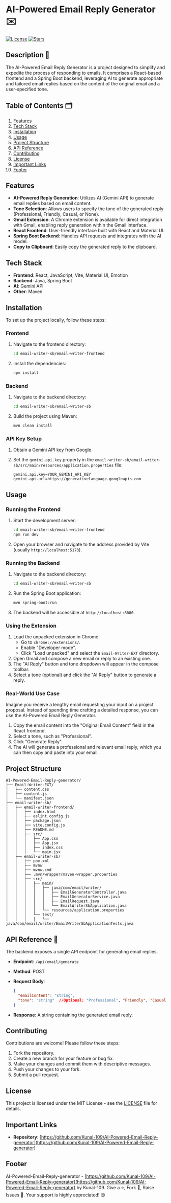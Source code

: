 # AI-Powered Email Reply Generator ✉️

[![License](https://img.shields.io/badge/license-MIT-blue.svg)](https://opensource.org/licenses/MIT)  [![Stars](https://img.shields.io/github/stars/Kunal-109/AI-Powered-Email-Reply-generator)](https://github.com/Kunal-109/AI-Powered-Email-Reply-generator/stargazers)

## Description 📝

The AI-Powered Email Reply Generator is a project designed to simplify and expedite the process of responding to emails. It comprises a React-based frontend and a Spring Boot backend, leveraging AI to generate appropriate and tailored email replies based on the content of the original email and a user-specified tone.

## Table of Contents 🗂️

1.  [Features](#features)
2.  [Tech Stack](#tech-stack)
3.  [Installation](#installation)
4.  [Usage](#usage)
5.  [Project Structure](#project-structure)
6.  [API Reference](#api-reference)
7.  [Contributing](#contributing)
8.  [License](#license)
9.  [Important Links](#important-links)
10. [Footer](#footer-page)

## Features

*   **AI-Powered Reply Generation**: Utilizes AI (Gemini API) to generate email replies based on email content.
*   **Tone Selection**: Allows users to specify the tone of the generated reply (Professional, Friendly, Casual, or None).
*   **Gmail Extension**: A Chrome extension is available for direct integration with Gmail, enabling reply generation within the Gmail interface.
*   **React Frontend**: User-friendly interface built with React and Material UI.
*   **Spring Boot Backend**: Handles API requests and integrates with the AI model.
*   **Copy to Clipboard**: Easily copy the generated reply to the clipboard.

## Tech Stack

*   **Frontend**: React, JavaScript, Vite, Material UI, Emotion
*   **Backend**: Java, Spring Boot
*   **AI**: Gemini API
*   **Other**: Maven

## Installation️

To set up the project locally, follow these steps:

### Frontend

1.  Navigate to the frontend directory:

    ```bash
    cd email-writer-sb/email-writer-frontend
    ```

2.  Install the dependencies:

    ```bash
    npm install
    ```

### Backend

1.  Navigate to the backend directory:

    ```bash
    cd email-writer-sb/email-writer-sb
    ```

2.  Build the project using Maven:

    ```bash
    mvn clean install
    ```

### API Key Setup

1.  Obtain a Gemini API key from Google.
2.  Set the `gemini.api.key` property in the `email-writer-sb/email-writer-sb/src/main/resources/application.properties` file:

    ```properties
    gemini.api.key=YOUR_GEMINI_API_KEY
    gemini.api.url=https://generativelanguage.googleapis.com
    ```

## Usage

### Running the Frontend

1.  Start the development server:

    ```bash
    cd email-writer-sb/email-writer-frontend
    npm run dev
    ```

2.  Open your browser and navigate to the address provided by Vite (usually `http://localhost:5173`).

### Running the Backend

1.  Navigate to the backend directory:

    ```bash
    cd email-writer-sb/email-writer-sb
    ```

2.  Run the Spring Boot application:

    ```bash
    mvn spring-boot:run
    ```

3.  The backend will be accessible at `http://localhost:8080`.

### Using the Extension

1.  Load the unpacked extension in Chrome:
    *   Go to `chrome://extensions/`.
    *   Enable "Developer mode".
    *   Click "Load unpacked" and select the `Email-Writer-EXT` directory.
2.  Open Gmail and compose a new email or reply to an existing one.
3.  The "AI Reply" button and tone dropdown will appear in the compose toolbar.
4.  Select a tone (optional) and click the "AI Reply" button to generate a reply.

### Real-World Use Case

Imagine you receive a lengthy email requesting your input on a project proposal. Instead of spending time crafting a detailed response, you can use the AI-Powered Email Reply Generator.

1.  Copy the email content into the "Original Email Content" field in the React frontend.
2.  Select a tone, such as "Professional".
3.  Click "Generate Reply".
4.  The AI will generate a professional and relevant email reply, which you can then copy and paste into your email.

## Project Structure

```
AI-Powered-Email-Reply-generator/
├── Email-Writer-EXT/
│   ├── content.css
│   ├── content.js
│   └── manifest.json
├── email-writer-sb/
│   ├── email-writer-frontend/
│   │   ├── index.html
│   │   ├── eslint.config.js
│   │   ├── package.json
│   │   ├── vite.config.js
│   │   ├── README.md
│   │   ├── src/
│   │   │   ├── App.css
│   │   │   ├── App.jsx
│   │   │   ├── index.css
│   │   │   └── main.jsx
│   ├── email-writer-sb/
│   │   ├── pom.xml
│   │   ├── mvnw
│   │   ├── mvnw.cmd
│   │   ├── .mvn/wrapper/maven-wrapper.properties
│   │   ├── src/
│   │   │   ├── main/
│   │   │   │   ├── java/com/email/writer/
│   │   │   │   │   ├── EmailGeneratorController.java
│   │   │   │   │   ├── EmailGeneratorService.java
│   │   │   │   │   ├── EmailRequest.java
│   │   │   │   │   └── EmailWriterSbApplication.java
│   │   │   │   └── resources/application.properties
│   │   │   └── test/
│   │   │   │   └── java/com/email/writer/EmailWriterSbApplicationTests.java
```

## API Reference 🔗

The backend exposes a single API endpoint for generating email replies.

*   **Endpoint**: `/api/email/generate`
*   **Method**: POST
*   **Request Body**: 

    ```json
    {
      "emailContent": "string",
      "tone": "string"  //Optional: "Professional", "Friendly", "Casual", or "None". Defaults to no tone if empty.
    }
    ```

*   **Response**: A string containing the generated email reply.

## Contributing

Contributions are welcome! Please follow these steps:

1.  Fork the repository.
2.  Create a new branch for your feature or bug fix.
3.  Make your changes and commit them with descriptive messages.
4.  Push your changes to your fork.
5.  Submit a pull request.

## License

This project is licensed under the MIT License - see the [LICENSE](LICENSE) file for details.

## Important Links

*   **Repository**: [https://github.com/Kunal-109/AI-Powered-Email-Reply-generator](https://github.com/Kunal-109/AI-Powered-Email-Reply-generator)

## Footer <footer>

AI-Powered-Email-Reply-generator - [https://github.com/Kunal-109/AI-Powered-Email-Reply-generator](https://github.com/Kunal-109/AI-Powered-Email-Reply-generator) by Kunal-109.  Give a ⭐, Fork 🍴, Raise Issues 🐛. Your support is highly appreciated! 😊
